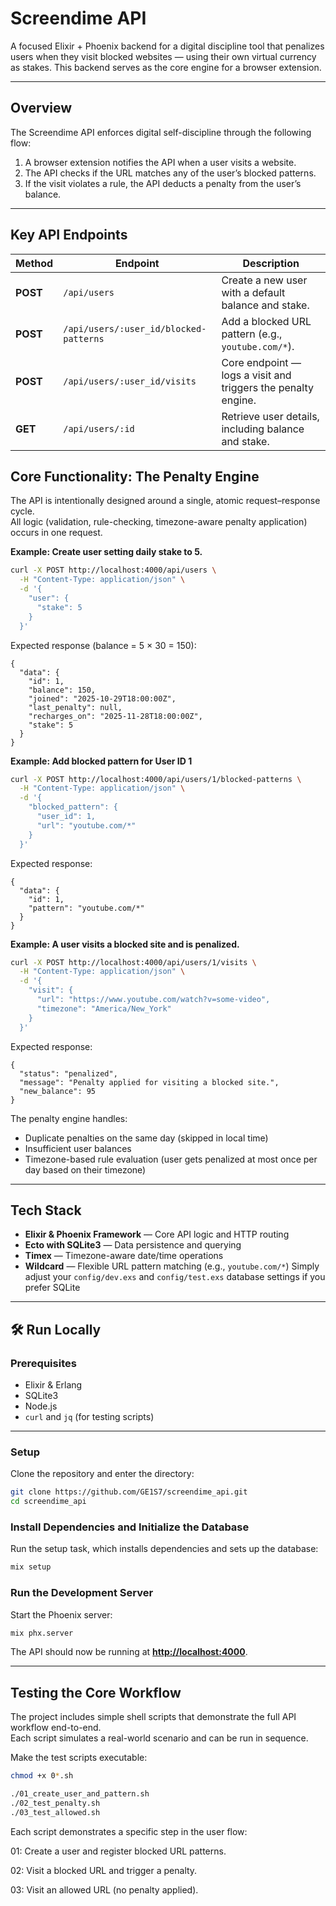 # Screendime API

A focused Elixir + Phoenix backend for a digital discipline tool that penalizes users when they visit blocked websites — using their own virtual currency as stakes. This backend serves as the core engine for a browser extension.


---


## Overview

The Screendime API enforces digital self-discipline through the following flow:

1. A browser extension notifies the API when a user visits a website.
2. The API checks if the URL matches any of the user’s blocked patterns.
3. If the visit violates a rule, the API deducts a penalty from the user’s balance.

---


## Key API Endpoints

| Method   | Endpoint                               | Description                                                   |
| -------- | -------------------------------------- | ------------------------------------------------------------- |
| **POST** | `/api/users`                           | Create a new user with a default balance and stake.           |
| **POST** | `/api/users/:user_id/blocked-patterns` | Add a blocked URL pattern (e.g., `youtube.com/*`).            |
| **POST** | `/api/users/:user_id/visits`           | Core endpoint — logs a visit and triggers the penalty engine. |
| **GET**  | `/api/users/:id`                       | Retrieve user details, including balance and stake.           |


## Core Functionality: The Penalty Engine

The API is intentionally designed around a single, atomic request–response cycle.  
All logic (validation, rule-checking, timezone-aware penalty application) occurs in one request.

**Example: Create user setting daily stake to 5.**
```bash
curl -X POST http://localhost:4000/api/users \
  -H "Content-Type: application/json" \
  -d '{
    "user": {
      "stake": 5
    }
  }'
```
Expected response (balance = 5 × 30 = 150):
```
{
  "data": {
    "id": 1,
    "balance": 150,
    "joined": "2025-10-29T18:00:00Z",
    "last_penalty": null,
    "recharges_on": "2025-11-28T18:00:00Z",
    "stake": 5
  }
}
```
**Example: Add blocked pattern for User ID 1**
```bash
curl -X POST http://localhost:4000/api/users/1/blocked-patterns \
  -H "Content-Type: application/json" \
  -d '{
    "blocked_pattern": {
      "user_id": 1,
      "url": "youtube.com/*"
    }
  }'
```
Expected response:
```
{
  "data": {
    "id": 1,
    "pattern": "youtube.com/*"
  }
}
```

**Example: A user visits a blocked site and is penalized.**

```bash
curl -X POST http://localhost:4000/api/users/1/visits \
  -H "Content-Type: application/json" \
  -d '{
    "visit": {
      "url": "https://www.youtube.com/watch?v=some-video",
      "timezone": "America/New_York"
    }
  }'
```
Expected response:
```
{
  "status": "penalized",
  "message": "Penalty applied for visiting a blocked site.",
  "new_balance": 95
}
```

The penalty engine handles:

- Duplicate penalties on the same day (skipped in local time)
- Insufficient user balances
- Timezone-based rule evaluation (user gets penalized at most once per day based on their timezone)

---


## Tech Stack

- **Elixir & Phoenix Framework** — Core API logic and HTTP routing
- **Ecto with SQLite3** — Data persistence and querying
- **Timex** — Timezone-aware date/time operations
- **Wildcard** — Flexible URL pattern matching (e.g., `youtube.com/*`)
  Simply adjust your `config/dev.exs` and `config/test.exs` database settings if you prefer SQLite

---


## 🛠️ Run Locally

### **Prerequisites**

- Elixir & Erlang
- SQLite3
- Node.js
- `curl` and `jq` (for testing scripts)

---


### **Setup**

Clone the repository and enter the directory:

```bash
git clone https://github.com/GE1S7/screendime_api.git
cd screendime_api
```

### Install Dependencies and Initialize the Database

Run the setup task, which installs dependencies and sets up the database:

```bash
mix setup
```

### Run the Development Server

Start the Phoenix server:

```bash
mix phx.server
```

The API should now be running at **[http://localhost:4000](http://localhost:4000)**.


---


## Testing the Core Workflow

The project includes simple shell scripts that demonstrate the full API workflow end-to-end.  
Each script simulates a real-world scenario and can be run in sequence.

Make the test scripts executable:

```bash
chmod +x 0*.sh

./01_create_user_and_pattern.sh
./02_test_penalty.sh
./03_test_allowed.sh
```

Each script demonstrates a specific step in the user flow:

01: Create a user and register blocked URL patterns.

02: Visit a blocked URL and trigger a penalty.

03: Visit an allowed URL (no penalty applied).

